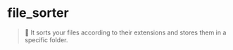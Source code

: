 # file_sorter
> 📁 It sorts your files according to their extensions and stores them in a specific folder.
